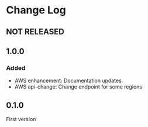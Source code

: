 # Change Log

## NOT RELEASED

## 1.0.0

### Added

- AWS enhancement: Documentation updates.
- AWS api-change: Change endpoint for some regions

## 0.1.0

First version
